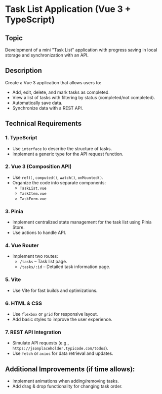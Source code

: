 # Task List Application (Vue 3 + TypeScript)

## Topic

Development of a mini "Task List" application with progress saving in local storage and synchronization with an API.

## Description

Create a Vue 3 application that allows users to:

- Add, edit, delete, and mark tasks as completed.
- View a list of tasks with filtering by status (completed/not completed).
- Automatically save data.
- Synchronize data with a REST API.

## Technical Requirements

### 1. TypeScript

- Use `interface` to describe the structure of tasks.
- Implement a generic type for the API request function.

### 2. Vue 3 (Composition API)

- Use `ref()`, `computed()`, `watch()`, `onMounted()`.
- Organize the code into separate components:
  - `TaskList.vue`
  - `TaskItem.vue`
  - `TaskForm.vue`

### 3. Pinia

- Implement centralized state management for the task list using Pinia Store.
- Use actions to handle API.

### 4. Vue Router

- Implement two routes:
  - `/tasks` – Task list page.
  - `/tasks/:id` – Detailed task information page.

### 5. Vite

- Use Vite for fast builds and optimizations.

### 6. HTML & CSS

- Use `flexbox` or `grid` for responsive layout.
- Add basic styles to improve the user experience.

### 7. REST API Integration

- Simulate API requests (e.g., `https://jsonplaceholder.typicode.com/todos`).
- Use `fetch` or `axios` for data retrieval and updates.

## Additional Improvements (if time allows):

- Implement animations when adding/removing tasks.
- Add drag & drop functionality for changing task order.
